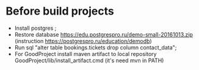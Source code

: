 
# Before build projects
* Install postgres ;
* Restore database https://edu.postgrespro.ru/demo-small-20161013.zip (instruction https://postgrespro.ru/education/demodb)
* Run sql "alter table bookings.tickets drop column contact_data";
* For GoodProject install maven artifact to local repository GoodProject/lib/install_artifact.cmd (it's need mvn in PATH)

